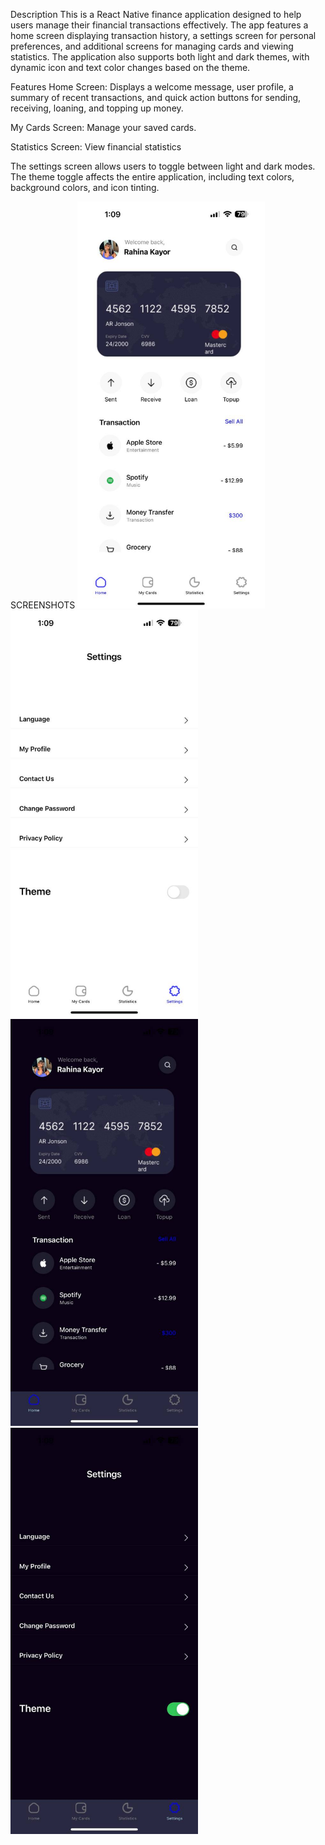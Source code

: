 Description
This is a React Native finance application designed to help users manage their financial transactions effectively. The app features a home screen displaying transaction history, a settings screen for personal preferences, and additional screens for managing cards and viewing statistics. The application also supports both light and dark themes, with dynamic icon and text color changes based on the theme.

Features
Home Screen: Displays a welcome message, user profile, a summary of recent transactions, and quick action buttons for sending, receiving, loaning, and topping up money.

My Cards Screen: Manage your saved cards.

Statistics Screen: View financial statistics 

The settings screen allows users to toggle between light and dark modes. The theme toggle affects the entire application, including text colors, background colors, and icon tinting.


SCREENSHOTS
<img src="Screenshots/Screen1.jpg" width="300"/>
<img src="Screenshots/Screen2.jpg" width="300"/>
<img src="Screenshots/Screen3.jpg" width="300"/>
<img src="Screenshots/Screen4.jpg" width="300"/>